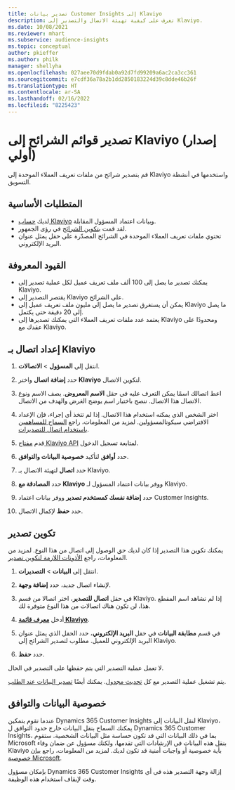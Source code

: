 ```yaml
---
title: تصدير بيانات Customer Insights إلى Klaviyo
description: تعرف على كيفية تهيئة الاتصال والتصدير إلى Klaviyo.
ms.date: 10/08/2021
ms.reviewer: mhart
ms.subservice: audience-insights
ms.topic: conceptual
author: pkieffer
ms.author: philk
manager: shellyha
ms.openlocfilehash: 027aee70d9fdab0a92d7fd99209a6ac2ca3cc361
ms.sourcegitcommit: e7cdf36a78a2b1dd2850183224d39c8dde46b26f
ms.translationtype: HT
ms.contentlocale: ar-SA
ms.lasthandoff: 02/16/2022
ms.locfileid: "8225423"
---
```

# <a name="export-segment-lists-to-klaviyo-preview"></a>تصدير قوائم الشرائح إلى Klaviyo (إصدار أولي)

قم بتصدير شرائح من ملفات تعريف العملاء الموحدة إلى Klaviyo واستخدمها في أنشطة التسويق.

## <a name="prerequisites"></a>المتطلبات الأساسية

-   لديك [حساب Klaviyo](https://www.klaviyo.com/) وبيانات اعتماد المسؤول المقابلة.
-   لقد قمت [بتكوين الشرائح](segments.md) في رؤى الجمهور.
-   تحتوي ملفات تعريف العملاء الموحدة في الشرائح المصدّرة على حقل يمثل عنوان البريد الإلكتروني.

## <a name="known-limitations"></a>القيود المعروفة

- يمكنك تصدير ما يصل إلى 100 ألف ملف تعريف عميل لكل عملية تصدير إلى Klaviyo.
- يقتصر التصدير إلى Klaviyo على الشرائح.
- يمكن أن يستغرق تصدير ما يصل إلى مليون ملف تعريف عميل إلى Klaviyo ما يصل إلى 20 دقيقة حتى يكتمل. 
- يعتمد عدد ملفات تعريف العملاء التي يمكنك تصديرها إلى Klaviyo ومحدودًا على عقدك مع Klaviyo.

## <a name="set-up-connection-to-klaviyo"></a>إعداد اتصال بـ Klaviyo

1. انتقل إلى **المسؤول** > **الاتصالات**.

1. حدد **إضافة اتصال** واختر **Klaviyo** لتكوين الاتصال.

1. اعط اتصالك اسمًا يمكن التعرف عليه في حقل **الاسم المعروض**. يصف الاسم ونوع الاتصال هذا الاتصال. ننصح باختيار اسم يوضح الغرض والهدف من الاتصال.

1. اختر الشخص الذي يمكنه استخدام هذا الاتصال. إذا لم تتخذ أي إجراء، فإن الإعداد الافتراضي سيكونالمسؤولين. لمزيد من المعلومات، راجع [السماح للمساهمين باستخدام اتصال للتصديرات](connections.md#allow-contributors-to-use-a-connection-for-exports).

1. قدم [مفتاح Klaviyo API](https://help.klaviyo.com/hc/articles/115005062267-How-to-Manage-Your-Account-s-API-Keys) لمتابعة تسجيل الدخول. 

1. حدد **أوافق** لتأكيد **خصوصية البيانات والتوافق‬**.

1. حدد **اتصال** لتهيئة الاتصال بـ Klaviyo.

1. حدد **المصادقة مع Klaviyo** ووفر بيانات اعتماد المسؤول لـ Klaviyo.

1. حدد **إضافة نفسك كمستخدم تصدير** ووفر بيانات اعتماد Customer Insights.

1. حدد **حفظ** لإكمال الاتصال.

## <a name="configure-an-export"></a>تكوين تصدير

يمكنك تكوين هذا التصدير إذا كان لديك حق الوصول إلى اتصال من هذا النوع. لمزيد من المعلومات، راجع [الأذونات اللازمة لتكوين تصدير](export-destinations.md#set-up-a-new-export).

1. انتقل إلى **البيانات** > **التصديرات**.

1. لإنشاء اتصال جديد، حدد **إضافة وجهة**.

1. في حقل **اتصال للتصدير**، اختر اتصالا من قسم Klaviyo. إذا لم تشاهد اسم المقطع هذا، لن تكون هناك اتصالات من هذا النوع متوفرة لك.

1. أدخل [**معرف قائمة Klaviyo**](https://help.klaviyo.com/hc/articles/115005078647-How-to-Find-a-List-ID).     

3. في قسم **مطابقة البيانات** في حقل **البريد الإلكتروني**، حدد الحقل الذي يمثل عنوان البريد الإلكتروني للعميل. مطلوب لتصدير الشرائح إلى Klaviyo.

1. حدد **حفظ**.

لا تعمل عملية التصدير التي يتم حفظها على التصدير في الحال.

يتم تشغيل عملية التصدير مع كل [تحديث مجدول](system.md#schedule-tab). يمكنك أيضًا [تصدير البيانات عند الطلب](export-destinations.md#run-exports-on-demand). 


## <a name="data-privacy-and-compliance"></a>خصوصية البيانات والتوافق

عندما تقوم بتمكين Dynamics 365 Customer Insights لنقل البيانات إلى Klaviyo، يمكنك السماح بنقل البيانات خارج حدود التوافق ل Dynamics 365 Customer Insights، بما في ذلك البيانات التي قد تكون حساسة مثل البيانات الشخصية. ستقوم Microsoft بنقل هذه البيانات في الإرشادات التي تقدمها، ولكنك مسؤول عن ضمان وفاء Klaviyo بأية خصوصية أو واجبات أمنية قد تكون لديك. لمزيد من المعلومات، راجع [بيان خصوصية Microsoft](https://go.microsoft.com/fwlink/?linkid=396732).

بإمكان مسؤول Dynamics 365 Customer Insights إزالة وجهة التصدير هذه في أي وقت لإيقاف استخدام هذه الوظيفة.
